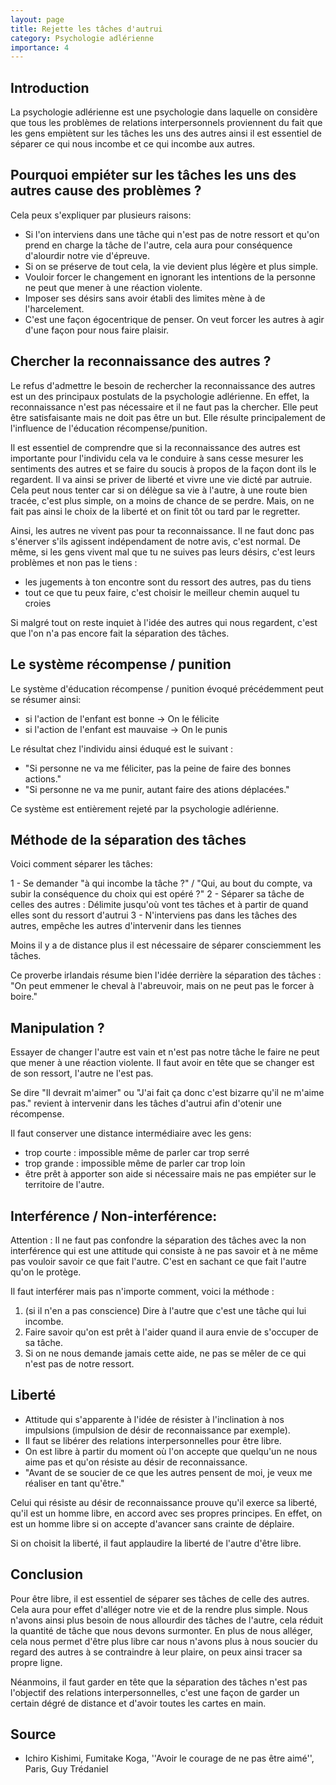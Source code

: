 ```yaml
---
layout: page
title: Rejette les tâches d'autrui
category: Psychologie adlérienne
importance: 4
---
```


## Introduction
La psychologie adlérienne est une psychologie dans laquelle on considère que tous les problèmes de relations interpersonnels proviennent du fait que les gens empiètent sur les tâches les uns des autres ainsi il est essentiel de séparer ce qui nous incombe et ce qui incombe aux autres. 

## Pourquoi empiéter sur les tâches les uns des autres cause des problèmes ?
Cela peux s'expliquer par plusieurs raisons:
- Si l'on interviens dans une tâche qui n'est pas de notre ressort et qu'on prend en charge la tâche de l'autre, cela aura pour conséquence d'alourdir notre vie d'épreuve.
- Si on se préserve de tout cela, la vie devient plus légère et plus simple.
- Vouloir forcer le changement en ignorant les intentions de la personne ne peut que mener à une réaction violente.
- Imposer ses désirs sans avoir établi des limites mène à de l'harcelement.
- C'est une façon égocentrique de penser. On veut forcer les autres à agir d'une façon pour nous faire plaisir.

## Chercher la reconnaissance des autres ?
Le refus d'admettre le besoin de rechercher la reconnaissance des autres est un des principaux postulats de la psychologie adlérienne. En effet, la reconnaissance n'est pas nécessaire et il ne faut pas la chercher. Elle peut être satisfaisante mais ne doit pas être un but. Elle résulte principalement de l'influence de l'éducation récompense/punition.


Il est essentiel de comprendre que si la reconnaissance des autres est importante pour l'individu cela va le conduire à sans cesse mesurer les sentiments des autres et se faire du soucis à propos de la façon dont ils le regardent. Il va ainsi se priver de liberté et vivre une vie dicté par autruie. Cela peut nous tenter car si on délègue sa vie à l'autre, à une route bien tracée, c'est plus simple, on a moins de chance de se perdre. Mais, on ne fait pas ainsi le choix de la liberté et on finit tôt ou tard par le regretter.


Ainsi, les autres ne vivent pas pour ta reconnaissance. Il ne faut donc pas s'énerver s'ils agissent indépendament de notre avis, c'est normal. De même, si les gens vivent mal que tu ne suives pas leurs désirs, c'est leurs problèmes et non pas le tiens :
- les jugements à ton encontre sont du ressort des autres, pas du tiens
- tout ce que tu peux faire, c'est choisir le meilleur chemin auquel tu croies

Si malgré tout on reste inquiet à l'idée des autres qui nous regardent, c'est que l'on n'a pas encore fait la séparation des tâches.

## Le système récompense / punition
Le système d'éducation récompense / punition évoqué précédemment peut se résumer ainsi:
- si l'action de l'enfant est bonne -> On le félicite
- si l'action de l'enfant est mauvaise -> On le punis

Le résultat chez l'individu ainsi éduqué est le suivant :
- "Si personne ne va me féliciter, pas la peine de faire des bonnes actions."
- "Si personne ne va me punir, autant faire des ations déplacées."

Ce système est entièrement rejeté par la psychologie adlérienne.

## Méthode de la séparation des tâches
Voici comment séparer les tâches:

1 - Se demander "à qui incombe la tâche ?" / "Qui, au bout du compte, va subir la conséquence du choix qui est opéré ?"
2 - Séparer sa tâche de celles des autres : Délimite jusqu'où vont tes tâches et à partir de quand elles sont du ressort d'autrui
3 - N'interviens pas dans les tâches des autres, empêche les autres d'intervenir dans les tiennes

Moins il y a de distance plus il est nécessaire de séparer consciemment les tâches.

Ce proverbe irlandais résume bien l'idée derrière la séparation des tâches : "On peut emmener le cheval à l'abreuvoir, mais on ne peut pas le forcer à boire."

## Manipulation ?
Essayer de changer l'autre est vain et n'est pas notre tâche le faire ne peut que mener à une réaction violente. Il faut avoir en tête que se changer est de son ressort, l'autre ne l'est pas.

Se dire "Il devrait m'aimer" ou "J'ai fait ça donc c'est bizarre qu'il ne m'aime pas." revient à intervenir dans les tâches d'autrui afin d'otenir une récompense.

Il faut conserver une distance intermédiaire avec les gens:
- trop courte : impossible même de parler car trop serré
- trop grande : impossible même de parler car trop loin
- être prêt à apporter son aide si nécessaire mais ne pas empiéter sur le territoire de l'autre.

## Interférence / Non-interférence:
Attention : Il ne faut pas confondre la séparation des tâches avec la non interférence qui est une attitude qui consiste à ne pas savoir et à ne même pas vouloir savoir ce que fait l'autre. C'est en sachant ce que fait l'autre qu'on le protège. 

Il faut interférer mais pas n'importe comment, voici la méthode :
1. (si il n'en a pas conscience) Dire à l'autre que c'est une tâche qui lui incombe.
2. Faire savoir qu'on est prêt à l'aider quand il aura envie de s'occuper de sa tâche.
3. Si on ne nous demande jamais cette aide, ne pas se mêler de ce qui n'est pas de notre ressort.

## Liberté
- Attitude qui s'apparente à l'idée de résister à l'inclination à nos impulsions (impulsion de désir de reconnaissance par exemple).
- Il faut se libérer des relations interpersonnelles pour être libre.
- On est libre à partir du moment où l'on accepte que quelqu'un ne nous aime pas et qu'on résiste au désir de reconnaissance.
- "Avant de se soucier de ce que les autres pensent de moi, je veux me réaliser en tant qu'être."

Celui qui résiste au désir de reconnaissance prouve qu'il exerce sa liberté, qu'il est un homme libre, en accord avec ses propres principes. En effet, on est un homme libre si on accepte d'avancer sans crainte de déplaire.

Si on choisit la liberté, il faut applaudire la liberté de l'autre d'être libre.

## Conclusion
Pour être libre, il est essentiel de séparer ses tâches de celle des autres. Cela aura pour effet d'alléger notre vie et de la rendre plus simple. Nous n'avons ainsi plus besoin de nous allourdir des tâches de l'autre, cela réduit la quantité de tâche que nous devons surmonter. En plus de nous alléger, cela nous permet d'être plus libre car nous n'avons plus à nous soucier du regard des autres à se contraindre à leur plaire, on peux ainsi tracer sa propre ligne.

Néanmoins, il faut garder en tête que la séparation des tâches n'est pas l'objectif des relations interpersonnelles, c'est une façon de garder un certain dégré de distance et d'avoir toutes les cartes en main.

## Source
- Ichiro Kishimi, Fumitake Koga, ''Avoir le courage de ne pas être aimé'', Paris, Guy Trédaniel
